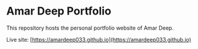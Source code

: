 # Amar Deep Portfolio

This repository hosts the personal portfolio website of Amar Deep.

Live site: [https://amardeep033.github.io](https://amardeep033.github.io)
